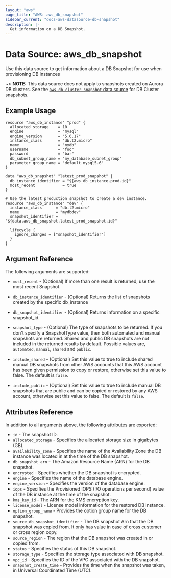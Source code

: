 ```yaml
---
layout: "aws"
page_title: "AWS: aws_db_snapshot"
sidebar_current: "docs-aws-datasource-db-snapshot"
description: |-
  Get information on a DB Snapshot.
---
```


# Data Source: aws_db_snapshot

Use this data source to get information about a DB Snapshot for use when provisioning DB instances

~> **NOTE:** This data source does not apply to snapshots created on Aurora DB clusters.
See the [`aws_db_cluster_snapshot` data source](/docs/providers/aws/d/db_cluster_snapshot.html) for DB Cluster snapshots.

## Example Usage

```hcl
resource "aws_db_instance" "prod" {
  allocated_storage    = 10
  engine               = "mysql"
  engine_version       = "5.6.17"
  instance_class       = "db.t2.micro"
  name                 = "mydb"
  username             = "foo"
  password             = "bar"
  db_subnet_group_name = "my_database_subnet_group"
  parameter_group_name = "default.mysql5.6"
}

data "aws_db_snapshot" "latest_prod_snapshot" {
  db_instance_identifier = "${aws_db_instance.prod.id}"
  most_recent            = true
}

# Use the latest production snapshot to create a dev instance.
resource "aws_db_instance" "dev" {
  instance_class      = "db.t2.micro"
  name                = "mydbdev"
  snapshot_identifier = "${data.aws_db_snapshot.latest_prod_snapshot.id}"

  lifecycle {
    ignore_changes = ["snapshot_identifier"]
  }
}
```

## Argument Reference

The following arguments are supported:

* `most_recent` - (Optional) If more than one result is returned, use the most
recent Snapshot.

* `db_instance_identifier` - (Optional) Returns the list of snapshots created by the specific db_instance

* `db_snapshot_identifier` - (Optional) Returns information on a specific snapshot_id.

* `snapshot_type` - (Optional) The type of snapshots to be returned. If you don't specify a SnapshotType
value, then both automated and manual snapshots are returned. Shared and public DB snapshots are not
included in the returned results by default. Possible values are, `automated`, `manual`, `shared` and `public`.

* `include_shared` - (Optional) Set this value to true to include shared manual DB snapshots from other
AWS accounts that this AWS account has been given permission to copy or restore, otherwise set this value to false.
The default is `false`.

* `include_public` - (Optional) Set this value to true to include manual DB snapshots that are public and can be
copied or restored by any AWS account, otherwise set this value to false. The default is `false`.


## Attributes Reference

In addition to all arguments above, the following attributes are exported:

* `id` - The snapshot ID.
* `allocated_storage` - Specifies the allocated storage size in gigabytes (GB).
* `availability_zone` - Specifies the name of the Availability Zone the DB instance was located in at the time of the DB snapshot.
* `db_snapshot_arn` - The Amazon Resource Name (ARN) for the DB snapshot.
* `encrypted` - Specifies whether the DB snapshot is encrypted.
* `engine` - Specifies the name of the database engine.
* `engine_version` - Specifies the version of the database engine.
* `iops` - Specifies the Provisioned IOPS (I/O operations per second) value of the DB instance at the time of the snapshot.
* `kms_key_id` - The ARN for the KMS encryption key.
* `license_model` - License model information for the restored DB instance.
* `option_group_name` - Provides the option group name for the DB snapshot.
* `source_db_snapshot_identifier` - The DB snapshot Arn that the DB snapshot was copied from. It only has value in case of cross customer or cross region copy.
* `source_region` - The region that the DB snapshot was created in or copied from.
* `status` - Specifies the status of this DB snapshot.
* `storage_type` - Specifies the storage type associated with DB snapshot.
* `vpc_id` - Specifies the ID of the VPC associated with the DB snapshot.
* `snapshot_create_time` - Provides the time when the snapshot was taken, in Universal Coordinated Time (UTC).

